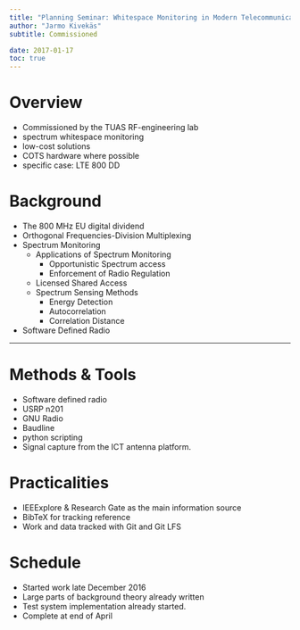 ```yaml
---
title: "Planning Seminar: Whitespace Monitoring in Modern Telecommunications Systems"
author: "Jarmo Kivekäs"
subtitle: Commissioned

date: 2017-01-17
toc: true
---
```


# Overview

- Commissioned by the TUAS RF-engineering lab
- spectrum whitespace monitoring
- low-cost solutions
- COTS hardware where possible
- specific case: LTE 800 DD


# Background

- The 800 MHz EU digital dividend
- Orthogonal Frequencies-Division Multiplexing
- Spectrum Monitoring
    - Applications of Spectrum Monitoring
        - Opportunistic Spectrum access
        - Enforcement of Radio Regulation
    - Licensed Shared Access
    - Spectrum Sensing Methods
        - Energy Detection
        - Autocorrelation
        - Correlation Distance
- Software Defined Radio


---

# Methods & Tools

- Software defined radio
- USRP n201
- GNU Radio
- Baudline
- python scripting
- Signal capture from the ICT antenna platform.



# Practicalities

- IEEExplore & Research Gate as the main information source
- BibTeX for tracking reference
- Work and data tracked with Git and Git LFS

# Schedule

- Started work late December 2016
- Large parts of background theory already written
- Test system implementation already started.
- Complete at end of April
